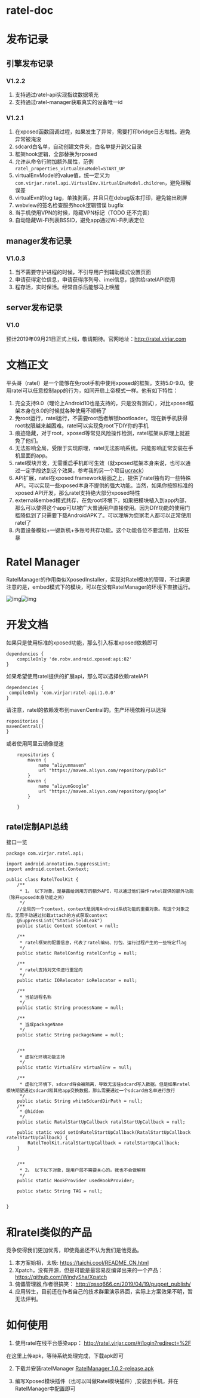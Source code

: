 # ratel-doc

# 发布记录

## 引擎发布记录

### V1.2.2
1. 支持通过ratel-api实现指纹数据填充
2. 支持通过ratel-manager获取真实的设备唯一id

### V1.2.1
1. 在xposed函数回调过程，如果发生了异常，需要打印bridge日志堆栈。避免异常被淹没
2. sdcard白名单，自动创建文件夹，白名单提升到父目录
3. 框架hook逻辑，全部替换为rposed
4. 允许从命令行附加额外属性，范例``ratel_properties_virtualEnvModel=START_UP``
5. virtualEnvModel的value值，统一定义为``com.virjar.ratel.api.VirtualEnv.VirtualEnvModel.children``，避免理解误差
6. virtualEvn的log tag，单独剥离，并且只在debug版本打印，避免输出刷屏
7. webview的签名检查服务hook逻辑错误 bugfix
8. 当手机使用VPN的时候，隐藏VPN标记（TODO 还不完善）
9. 自动隐藏Wi-Fi列表BSSID，避免app通过Wi-Fi列表定位




## manager发布记录

### V1.0.3
1. 当不需要守护进程的时候，不引导用户到辅助模式设置页面
2. 申请获得定位信息，申请获得序列号、imei信息，提供给ratelAPI使用
3. 程存活，实时保活。经常自杀后能够马上唤醒

## server发布记录
### V1.0
预计2019年09月21日正式上线，敬请期待。官网地址：http://ratel.virjar.com



# 文档正文
平头哥（ratel）是一个能够在免root手机中使用xposed的框架。支持5.0-9.0。使用ratel可以任意控制app的行为，如同开启上帝模式一样。他有如下特性：

1. 完全支持9.0（理论上Android10也是支持的，只是没有测试），对比xposed框架本身在8.0的时候就各种使用不顺畅了
2. 免root运行，ratel运行，不需要root后者解锁bootloader。现在新手机获得root权限越来越困难。ratel可以实现免root下DIY你的手机
3. 痕迹隐藏，对于root，xposed等常见风险操作检测，ratel框架从原理上就避免了他们。
4. 无法影响全局，受限于实现原理，ratel无法影响系统。只能影响正常安装在手机里面的app。
5. ratel模块开发，无需重启手机即可生效（就xposed框架本身来说，也可以通过一定手段达到这个效果，参考我的另一个项目[ucrack](https://gitee.com/virjar/ucrack)）
6. API扩展，ratel在xposed framework层面之上，提供了ratel独有的一些特殊API。可以实现一些xposed本身不提供的强大功能。当然，如果你按照标准的xposed API开发，那么ratel支持绝大部分xposed特性
7. external&embed模式共存，在免root环境下，如果把模块植入到app内部，那么可以使得这个app可以被广大普通用户直接使用。因为DIY功能的使用门槛降低到了只需要下载AndroidAPK了。可以理解为您家老人都可以正常使用ratel了
9. 内置设备模拟+一键新机+多账号共存功能。这个功能各位不要滥用，比较狂暴

# Ratel Manager

RatelManager的作用类似XposedInstaller，实现对Ratel模块的管理，不过需要注意的是，embed模式下的模块，可以在没有RatelManager的环境下直接运行。

![img](img/ratelManager1.jpg)![img](img/ratelManager2.jpg)

# 开发文档
如果只是使用标准的xposed功能，那么引入标准xposed依赖即可
```
dependencies {
    compileOnly 'de.robv.android.xposed:api:82'
}
```

如果希望使用ratel提供的扩展api，那么可以选择依赖ratelAPI
```
dependencies {
 compileOnly 'com.virjar:ratel-api:1.0.0'
}
```
请注意，ratel的依赖发布到mavenCentral的。生产环境依赖可以选择
```
repositories {
mavenCentral()
}
```
或者使用阿里云镜像提速
```
    repositories {
        maven {
            name "aliyunmaven"
            url "https://maven.aliyun.com/repository/public"
        }
        maven {
            name "aliyunGoogle"
            url "https://maven.aliyun.com/repository/google"
        }

    }
```

## ratel定制API总线
接口一览
```
package com.virjar.ratel.api;

import android.annotation.SuppressLint;
import android.content.Context;

public class RatelToolKit {
    /**
     * 1。 以下对象，是暴露给调用方的额外API，可以通过他们操作ratel提供的额外功能（除开xposed本身功能之外）
     */
    //全局的一个context，context是调用Android系统功能的重要对象。有这个对象之后，无需手动通过拦截attach的方式获取context
    @SuppressLint("StaticFieldLeak")
    public static Context sContext = null;

    /**
     * ratel框架的配置信息，代表了ratel编码、打包、运行过程产生的一些特定flag
     */
    public static RatelConfig ratelConfig = null;

    /**
     * ratel支持对文件进行重定向
     */
    public static IORelocator ioRelocator = null;

    /**
     * 当前进程名称
     */
    public static String processName = null;

    /**
     * 当成packageName
     */
    public static String packageName = null;


    /**
     * 虚拟化环境功能支持
     */
    public static VirtualEnv virtualEnv = null;

    /**
     * 虚拟化环境下，sdcard将会被隔离，导致无法往sdcard写入数据。但是如果ratel模块期望通过sdcard和其他app交换数据，那么需要通过一个sdcard白名单进行放行
     */
    public static String whiteSdcardDirPath = null;
    /**
     * @hidden
     */
    public static RatalStartUpCallback ratalStartUpCallback = null;

    public static void setOnRatelStartUpCallback(RatalStartUpCallback ratelStartUpCallback) {
        RatelToolKit.ratalStartUpCallback = ratelStartUpCallback;
    }


    /**
     * 2。 以下以下对象，是用户层不需要关心的。我也不会做解释
     */
    public static HookProvider usedHookProvider;

    public static String TAG = null;


}

```

# 和ratel类似的产品

竞争使得我们更加优秀，即使竟品还不认为我们是他竞品。

1. 本方案始祖，太极: https://taichi.cool/README_CN.html
2. Xpatch，没有开源，但是可能是最容易反编译出来的一个产品： https://github.com/WindySha/Xpatch
3. 傀儡管理器,作者很搞笑： http://qssq666.cn/2019/04/19/puppet_publish/
4. 应用转生，目前还在作者自己的技术群里演示界面，实际上方案效果不明，暂无法评判。

# 如何使用
1. 使用ratel在线平台感染app： 
http://ratel.virjar.com/#/login?redirect=%2F

在这里上传apk，等待系统处理完成，下载apk即可

2. 下载并安装ratelManager
[RatelManager_1.0.2-release.apk](RatelManager_1.0.2-release.apk)

3. 编写Xposed模块插件（也可以叫做Ratel模块插件）,安装到手机，并在RatelManager中配置即可


